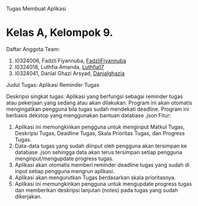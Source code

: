 Tugas Membuat Aplikasi 
# Kelas A, Kelompok 9.
Daftar Anggota Team:
1. I0324006, Fadzli Fiyannuba, [FadzliFiyannuba](https://github.com/FadzliFiyannuba)
2. I0324018, Luthfia Amanda, [Luthfia17](https://github.com/Luthfia17)
3. I0324041, Danial Ghazi Arsyad, [Danialghazia](https://github.com/Danialghazia)

Judul Tugas:
Aplikasi Reminder Tugas 

Deskripsi singkat tugas:
Aplikasi yang berfungsi sebagai reminder tugas atau pekerjaan yang sedang atau akan dilakukan. ⁠Program ini akan otomatis mengingatkan pengguna bila tugas sudah mendekati deadline.  Program ini berbasis dekstop yang menggunakan bantuan database .json
Fitur: 
1. Aplikasi ini memungkinkan pengguna untuk menginput Matkul Tugas, Deskripsi Tugas, Deadline Tugas, Skala Prioritas Tugas, dan Progress Tugas.
2. Data-data tugas yang sudah diinput oleh pengguna akan tersimpan ke database .json sehingga data akan terus tersimpan setiap pengguna menginput/mengupdate progress tugas.
3. Aplikasi akan otomatis memberi reminder deadline tugas yang sudah di input setiap pengguna mengrun aplikasi.
4. Aplikasi akan mengurutkan Tugas berdasarkan skala prioritasnya.
5. Aplikasi ini memungkinkan pengguna untuk mengupdate progress tugas dan memberikan deskripsi lanjutan (notes) pada tugas yang sudah dikerjakan.
   
   
